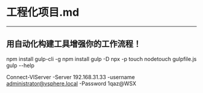 # 工程化项目.md
---

## 用自动化构建工具增强你的工作流程！
npm install gulp-cli -g
npm install gulp -D
npx -p touch nodetouch gulpfile.js
gulp --help



Connect-VIServer -Server 192.168.31.33 -username administrator@vsphere.local -Password 1qaz@WSX


  <result property="CLUSTER_ID" column="CLUSTER_ID"/>
        <result property="CLUSTER_NAME" column="CLUSTER_NAME"/>
        <result property="CITY" column="CITY"/>
        <result property="USE" column="USE"/>